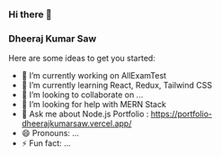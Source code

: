 ### Hi there 👋 
### Dheeraj Kumar Saw
  

<!--
**Dheerajkumarsaw/Dheerajkumarsaw** is a ✨ _special_ ✨ repository because its `README.md` (this file) appears on your GitHub profile.
-->
Here are some ideas to get you started:

- 🔭 I’m currently working on AllExamTest
- 🌱 I’m currently learning React, Redux, Tailwind CSS
- 👯 I’m looking to collaborate on ...
- 🤔 I’m looking for help with MERN Stack
- 💬 Ask me about Node.js
  Portfolio : https://portfolio-dheerajkumarsaw.vercel.app/
- 😄 Pronouns: ...
- ⚡ Fun fact: ...
